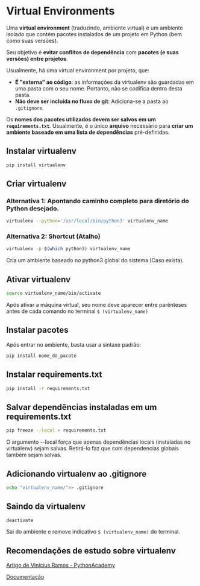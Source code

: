 # Virtual Environments

Uma **virtual environment** \(traduzindo, ambiente virtual\) é um ambiente isolado que contém pacotes instalados de um projeto em Python \(bem como suas versões\).

Seu objetivo é **evitar conflitos de dependência** com **pacotes \(e suas versões\) entre projetos**.

Usualmente, há uma virtual environment por projeto, que:

* **É "externa" ao código**: as informações da virtualenv são guardadas em uma pasta com o seu nome. Portanto, não se codifica dentro desta pasta.
* **Não deve ser incluída no fluxo de git**: Adiciona-se a pasta ao `.gitignore`.

Os **nomes dos pacotes utilizados devem ser salvos em um `requirements.txt`**. Usualmente, é o único **arquivo** necessário para **criar um ambiente baseado em uma lista de dependências** pré-definidas.

## Instalar virtualenv

```bash
pip install virtualenv
```

## Criar virtualenv

### Alternativa 1: Apontando caminho completo para diretório do Python desejado.

```bash
virtualenv --python='/usr/local/bin/python3' virtualenv_name
```

### Alternativa 2: Shortcut \(Atalho\)

```bash
virtualenv -p $(which python3) virtualenv_name
```

Cria um ambiente baseado no python3 global do sistema \(Caso exista\).

## Ativar virtualenv

```bash
source virtualenv_name/bin/activate
```

Após ativar a máquina virtual, seu nome deve aparecer entre parênteses antes de cada comando no terminal `$ (virtualenv_name)`

## Instalar pacotes

Após entrar no ambiente, basta usar a sintaxe padrão:

```bash
pip install nome_do_pacote
```

## Instalar requirements.txt

```bash
pip install -r requirements.txt
```

## Salvar dependências instaladas em um requirements.txt

```bash
pip freeze --local > requirements.txt
```

O argumento --local força que apenas dependências locais \(instaladas no virtualenv\) sejam salvas. Retirá-lo faz que com dependencias globais também sejam salvas.

## Adicionando virtualenv ao .gitignore

```bash
echo "virtualenv_name/">> .gitignore
```

## Saindo da virtualenv

```bash
deactivate
```

Sai do ambiente e remove indicativo `$ (virtualenv_name)` do terminal.

## Recomendações de estudo sobre virtualenv

[Artigo de Vinícius Ramos - PythonAcademy](https://pythonacademy.com.br/blog/python-e-virtualenv-como-programar-em-ambientes-virtuais)

[Documentação](https://virtualenv.pypa.io/en/latest/index.html)

